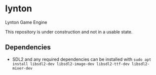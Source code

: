 # lynton

Lynton Game Engine

This repository is under construction and not in a usable state.

## Dependencies

- SDL2 and any required dependencies can be installed with `sudo apt install libsdl2-dev libsdl2-image-dev libsdl2-ttf-dev libsdl2-mixer-dev`
